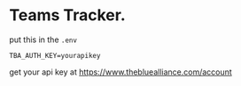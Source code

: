 # Teams Tracker.

put this in the `.env`
```
TBA_AUTH_KEY=yourapikey
```
get your api key at https://www.thebluealliance.com/account
